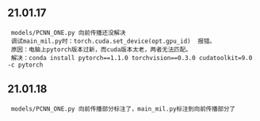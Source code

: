 21.01.17  
--
	 models/PCNN_ONE.py 向前传播还没解决  
	 调试main_mil.py时：torch.cuda.set_device(opt.gpu_id)  报错。  
	 原因：电脑上pytorch版本过新，而cuda版本太老，两者无法匹配。  
	 解决：conda install pytorch==1.1.0 torchvision==0.3.0 cudatoolkit=9.0 -c pytorch  
21.01.18  
--
	 models/PCNN_ONE.py 向前传播部分标注了，main_mil.py标注到向前传播部分了  
	 
